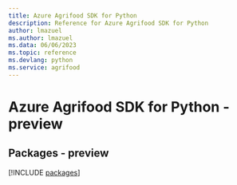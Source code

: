 ```yaml
---
title: Azure Agrifood SDK for Python
description: Reference for Azure Agrifood SDK for Python
author: lmazuel
ms.author: lmazuel
ms.data: 06/06/2023
ms.topic: reference
ms.devlang: python
ms.service: agrifood
---
```

# Azure Agrifood SDK for Python - preview
## Packages - preview
[!INCLUDE [packages](agrifood-index.md)]